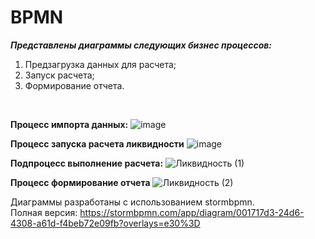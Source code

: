 # BPMN
***Представлены диаграммы следующих бизнес процессов:***
1) Предзагрузка данных для расчета;
2) Запуск расчета;
3) Формирование отчета.
</br>

**Процесс импорта данных:**
![image](https://github.com/user-attachments/assets/9b1a862f-e0dd-4f7e-9118-f4c690e4e4a0)

**Процесс запуска расчета ликвидности**
![image](https://github.com/user-attachments/assets/5ca84d77-5e07-4571-87f6-224f564281f4)

**Подпроцесс выполнение расчета:**
![Ликвидность (1)](https://github.com/user-attachments/assets/5a4d9524-8729-4cb7-944f-aff237944062)

**Процесс формирование отчета**
![Ликвидность (2)](https://github.com/user-attachments/assets/1a79d4e1-9b1d-440e-a68b-b3fd1c99eb13)

Диаграммы разработаны с использованием stormbpmn.</br>
Полная версия: https://stormbpmn.com/app/diagram/001717d3-24d6-4308-a61d-f4beb72e09fb?overlays=e30%3D
